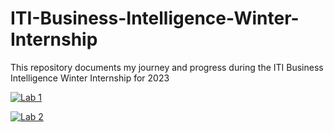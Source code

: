 # ITI-Business-Intelligence-Winter-Internship
This repository documents my journey and progress during the ITI Business Intelligence Winter Internship for 2023

[![Lab 1](https://user-images.githubusercontent.com/91261507/219959672-bb44fc43-727c-46df-915d-1752b33b7210.jpg)](https://app.powerbi.com/view?r=eyJrIjoiNzc0YTRkOGItYWYxNS00MmRmLTkzZDktZDZmNmY0NGQ2MTliIiwidCI6ImRmODY3OWNkLWE4MGUtNDVkOC05OWFjLWM4M2VkN2ZmOTVhMCJ9)

[![Lab 2](https://user-images.githubusercontent.com/91261507/219961332-884a6506-0298-4a4d-9be9-63ca4afcecab.jpg)](https://app.powerbi.com/view?r=eyJrIjoiMTIwNWJmMDgtZjRhOS00MjJjLWIzYTMtNWMyMzc3YjM4ZTA3IiwidCI6ImRmODY3OWNkLWE4MGUtNDVkOC05OWFjLWM4M2VkN2ZmOTVhMCJ9)






